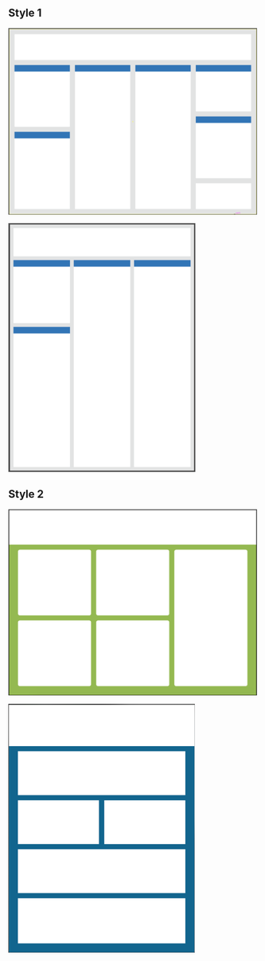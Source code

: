 ## Style 1
[<img src="Horizontal_Style1.png" width="500">](../Illustrator_Templates/36x48_Horizontal_Style1.ai "Horizontal Style1")

[<img src="Vertical_Style1.png" height="500">](Illustrator_Templates/48x36_Vertical_Style1.ai "Vertical Style1")

## Style 2
[<img src="Horizontal_Style2.png" width="500">](Illustrator_Templates/36x48_Horizontal_Style2.ai "Horizontal Style2")

[<img src="Vertical_Style2.png" height="500">](Illustrator_Templates/48x36_Vertical_Style2.ai "Vertical Style1")

